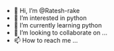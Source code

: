 - 👋 Hi, I’m @Ratesh-rake
- 👀 I’m interested in python
- 🌱 I’m currently learning python
- 💞️ I’m looking to collaborate on ...
- 📫 How to reach me ...

<!---
Ratesh-rake/Ratesh-rake is a ✨ special ✨ repository because its `README.md` (this file) appears on your GitHub profile.
You can click the Preview link to take a look at your changes.
--->
